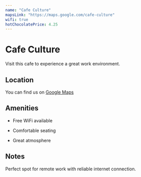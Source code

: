 ```yaml
---
name: "Cafe Culture"
mapsLink: "https://maps.google.com/cafe-culture"
wifi: true
hotChocolatePrice: 4.25
---
```


# Cafe Culture

Visit this cafe to experience a great work environment.

## Location
You can find us on [Google Maps](https://maps.google.com/cafe-culture)

## Amenities
- Free WiFi available

- Comfortable seating
- Great atmosphere

## Notes
Perfect spot for remote work with reliable internet connection.

